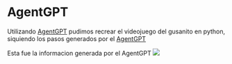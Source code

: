 # AgentGPT

Utilizando [AgentGPT](https://agentgpt.reworkd.ai/es) pudimos recrear el videojuego del gusanito en python, siquiendo los pasos generados por el [AgentGPT](https://agentgpt.reworkd.ai/es) 

Esta fue la informacion generada por el AgentGPT
![](https://i.imgur.com/RrAhXq3.jpg)
